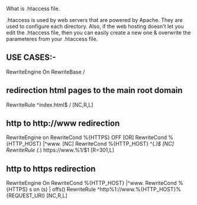 What is .htaccess file.

.htaccess is used by web servers that are powered by Apache.
They are used to configure each directory.
Also, if the web hosting doesn't let you edit the .htaccess file, then you can easily create a new one & overwrite the parameteres from your .htaccess file.



## USE CASES:- 



RewriteEngine On
RewriteBase /


## redirection html pages to the main root domain
RewriteRule ^index\.html$ / [NC,R,L]


## http to http://www redirection
RewriteEngine on
RewriteCond %{HTTPS} OFF [OR]
RewriteCond %{HTTP_HOST} |^www\. [NC]
RewriteCond %{HTTP_HOST} ^(.*)$ [NC]
RewriteRule (.*) https://www.%1/$1 [R=301,L]


## http to https redirection
RewriteEngine On
RewriteCond %{HTTP_HOST} |^www\.
RewriteCond %{HTTPS} s on (s) | offs()
RewriteRule ^http%1://www.%{HTTP_HOST}% {REQUEST_URI} [NC,R,L]
